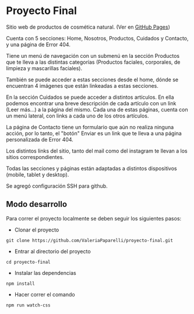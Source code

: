 # Proyecto Final
Sitio web de productos de cosmética natural. (Ver en [GitHub Pages](https://valeriapaparelli.github.io/proyecto-final/))

Cuenta con 5 secciones: Home, Nosotros, Productos, Cuidados y Contacto, y una página de Error 404. 

Tiene un menú de navegación con un submenú en la sección Productos que te lleva a las distintas categorías (Productos faciales, corporales, de limpieza y mascarillas faciales).

También se puede acceder a estas secciones desde el home, dónde se encuentran 4 imágenes que están linkeadas a estas secciones. 

En la sección Cuidados se puede acceder a distintos artículos. En ella podemos encontrar una breve descripción de cada artículo con un link (Leer más...) a la página del mismo. Cada una de estas páginas, cuenta con un menú lateral, con links a cada uno de los otros artículos. 

La página de Contacto tiene un formulario que aún no realiza ninguna acción, por lo tanto, el "botón" Enviar es un link que te lleva a una página personalizada de Error 404. 

Los distintos links del sitio, tanto del mail como del instagram te llevan a los sitios correspondientes. 

Todas las secciones y páginas están adaptadas a distintos dispositivos (mobile, tablet y desktop).

Se agregó configuración SSH para github.

## Modo desarrollo
Para correr el proyecto localmente se deben seguir los siguientes pasos:
- Clonar el proyecto

`git clone https://github.com/ValeriaPaparelli/proyecto-final.git`

- Entrar al directorio del proyecto
  
`cd proyecto-final`

- Instalar las dependencias
 
`npm install`

- Hacer correr el comando
 
`npm run watch-css`



